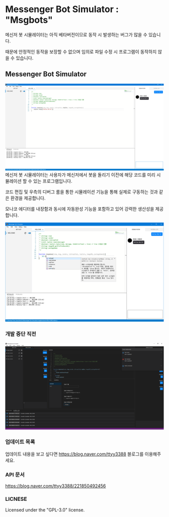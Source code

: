 # Messenger Bot Simulator : "Msgbots"

메신저 봇 시뮬레이터는 아직 베타버전이므로 동작 시 발생하는 버그가 많을 수 있습니다.

때문에 안정적인 동작을 보장할 수 없으며 임의로 파일 수정 시 프로그램이 동작하지 않을 수 있습니다.

## Messenger Bot Simulator
![img.png](img.png)
메신저 봇 시뮬레이터는 사용자가 메신저에서 봇을 돌리기 이전에 해당 코드를 미리 시뮬레이션 할 수 있는 프로그램입니다.

코드 편집 및 우측의 디버그 룸을 통한 시뮬레이션 기능을 통해 실제로 구동하는 것과 같은 환경을 제공합니다.

모나코 에디터를 내장함과 동시에 자동완성 기능을 포함하고 있어 강력한 생산성을 제공합니다.

![img_1.png](img_1.png)

### 개발 중단 직전

![img_2.png](img_2.png)

### 업데이트 목록
업데이트 내용을 보고 싶다면 https://blog.naver.com/ttyy3388 블로그를 이용해주세요.

### API 문서
https://blog.naver.com/ttyy3388/221850492456

### LICNESE
Licensed under the "GPL-3.0" license.
